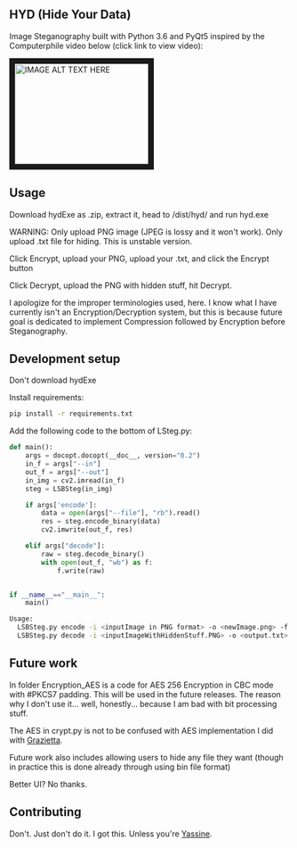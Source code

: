 ## HYD (Hide Your Data)

Image Steganography built with Python 3.6 and PyQt5 inspired by the Computerphile video below (click link to view video):

<a href="http://www.youtube.com/watch?feature=player_embedded&v=TWEXCYQKyDc
" target="_blank"><img src="http://img.youtube.com/vi/TWEXCYQKyDc/0.jpg" 
alt="IMAGE ALT TEXT HERE" width="240" height="180" border="10" /></a>

## Usage
Download hydExe as .zip, extract it, head to /dist/hyd/ and run hyd.exe

WARNING:  Only upload PNG image (JPEG is lossy and it won't work).  Only upload .txt file for hiding.  This is unstable version.

Click Encrypt, upload your PNG, upload your .txt, and click the Encrypt button

Click Decrypt, upload the PNG with hidden stuff, hit Decrypt.

I apologize for the improper terminologies used, here.  I know what I have currently isn't an Encryption/Decryption system, but this is because future goal is dedicated to implement Compression followed by Encryption before Steganography.

## Development setup

Don't download hydExe

Install requirements:

```sh
pip install -r requirements.txt
```

Add the following code to the bottom of LSteg.py:

```python
def main():
    args = docopt.docopt(__doc__, version="0.2")
    in_f = args["--in"]
    out_f = args["--out"]
    in_img = cv2.imread(in_f)
    steg = LSBSteg(in_img)

    if args['encode']:
        data = open(args["--file"], "rb").read()
        res = steg.encode_binary(data)
        cv2.imwrite(out_f, res)

    elif args["decode"]:
        raw = steg.decode_binary()
        with open(out_f, "wb") as f:
            f.write(raw)


if __name__=="__main__":
    main()
```

```sh
Usage:
  LSBSteg.py encode -i <inputImage in PNG format> -o <newImage.png> -f <file>
  LSBSteg.py decode -i <inputImageWithHiddenStuff.PNG> -o <output.txt>
```

## Future work

In folder Encryption_AES is a code for AES 256 Encryption in CBC mode with #PKCS7 padding.  This will be used in the future releases.  The reason why I don't use it... well, honestly... because I am bad with bit processing stuff.

The AES in crypt.py is not to be confused with AES implementation I did with [Grazietta](https://github.com/grazietta).

Future work also includes allowing users to hide any file they want (though in practice this is done already through using bin file format)

Better UI?  No thanks.

## Contributing

Don't.  Just don't do it.  I got this.  Unless you're [Yassine](https://github.com/yasster).
